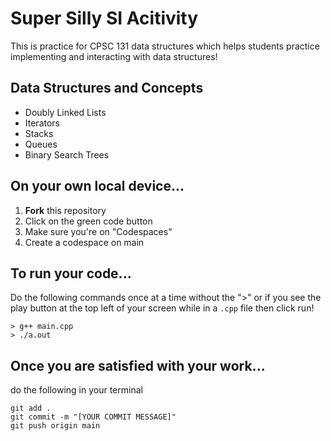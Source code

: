 # Super Silly SI Acitivity
This is practice for CPSC 131 data structures which helps students practice implementing and interacting with data structures!

## Data Structures and Concepts
- Doubly Linked Lists
- Iterators
- Stacks
- Queues
- Binary Search Trees

## On your own local device...
1. **Fork** this repository
2. Click on the green code button
3. Make sure you're on "Codespaces"
4. Create a codespace on main

## To run your code...
Do the following commands once at a time without the ">" or if you see the play button at the top left of your screen while in a `.cpp` file then click run!
```
> g++ main.cpp
> ./a.out
```

## Once you are satisfied with your work...
do the following in your terminal
```
git add .
git commit -m "[YOUR COMMIT MESSAGE]"
git push origin main
```


